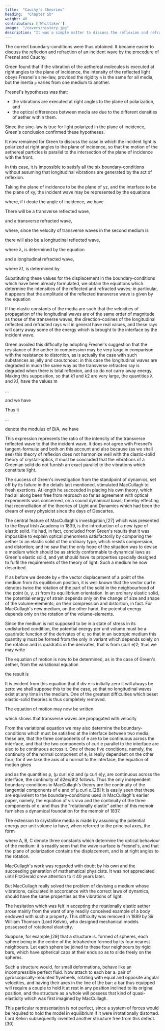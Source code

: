 ```yaml
---
title:  "Cauchy's theories"
heading:  "Chapter 5b"
weight: 40
contributors: ['Whittaker']
image:  "/covers/history.jpg"
description: "It was a simple matter to discuss the reflexion and refraction of an incident wave by the procedure of Fresnel and Cauchy."
---
```



The correct boundary-conditions were thus obtained. It became easier to discuss the reflexion and refraction of an incident wave by the procedure of Fresnel and Cauchy.

Green found that if the vibration of the aethereal molecules is executed at right angles to the plane of incidence, the intensity of the reflected light obeys Fresnel's sine-law, provided the rigidity `n` is the same for all media, but the inertia `ρ` varies from one medium to another. 

Fresnel's hypotheses was that:
- the vibrations are executed at right angles to the plane of polarization, and
- the optical differences between media are due to the different densities of aether within them.

Since the sine-law is true for light polarized in the plane of incidence, Green's conclusion confirmed these hypotheses.

It now remained for Green to discuss the case in which the incident light is polarized at right angles to the plane of incidence, so that the motion of the aethereal particles is parallel to the intersection of the plane of incidence with the front. 
 <!-- of the. -->

In this case, it is impossible to satisfy all the six boundary-conditions without assuming that longitudinal vibrations are generated by the act of reflexion. 

Taking the plane of incidence to be the plane of yz, and the interface to be the plane of xy, the incident wave may be represented by the equations

where, if i deote the angle of incidence, we have


There will be a transverse reflected wave,

and a transverse refracted wave,

where, since the velocity of transverse waves in the second medium is 


there will also be a longitudinal reflected wave,

where λ, is determined by the equation


and a longitudinal refracted wave,


where λ1, is determined by

Substituting these values for the displacement in the boundary-conditions which have been already formulated, we obtain the equations which determine the intensities of the reflected and refracted waves; in particular, it appears that the amplitude of the reflected transverse wave is given by the equation


If the elastic constants of the media are such that the velocities of propagation of the longitudinal waves are of the same order of magnitude as those of the transverse waves, the direction-cosines of the longitudinal reflected and refracted rays will in general have real values, and these rays will carry away some of the energy which is brought to the interface by the incident wave.

Green avoided this difficulty by adopting Fresnel's suggestion that the resistance of the aether to compression may be very large in comparison with the resistance to distortion, as is actually the case with such substances as jelly and caoutchouc: in this case the longitudinal waves are degraded in much the same way as the transverse refracted ray is degraded when there is total reflexion, and so do not carry away energy. Making this supposition, so that k1 and k2 are very large, the quantities λ and λ1, have the values m

...

and we have

Thus it 

...

 denote the modulus of B/A, we have


This expression represents the ratio of the intensity of the transverse reflected wave to that the incident wave. It does not agree with Fresnel's tangent-formula: and both on this account and also because (as we shall see) this theory of reflexion does not harmonize well with the clastic-solid theory of crystal-optics, it must be concluded that the vibrations of a Greenian solid do not furnish an exact parallel to the vibrations which constitute light.

The success of Green's investigation from the standpoint of dynamics, set off by its failure in the details last mentioned, stimulated MacCullagh to fresh exertions. At length he succeeded in placing his own theory, which had all along been free from reproach so far as agreement with optical experiments was concerned, on a sound dynamical basis; thereby effecting that reconciliation of the theories of Light and Dynamics which had been the dream of every physicist since the days of Descartes.

The central feature of MacCullagh's investigation,[27] which was presented to the Royal Irish Academy in 1839, is the introduction of a new type of elastic solid. He had, in fact, concluded from Green's results that it was impossible to explain optical phenomena satisfactorily by comparing the aether to an elastic solid of the ordinary type, which resists compression, and distortion; and he saw that the only hope of the situation was to devise a medium which should be as strictly conformable to dynamical laws as Green's elastic solid, and yet should have its properties specially designed to fulfil the requirements of the theory of light. Such a medium he now described.

If as before we denote by `e` the vector displacement of a point of the medium from its equilibrium position, it is well known that the vector curl e denotes twice the rotation of the part of the solid in the neighbourhood of the point (x, y, z) from its equilibrium orientation. In an ordinary elastic solid, the potential energy of strain depends only on the change of size and shape of the volume-elements; on their compression and distortion, in fact. For MacCullagh's new medium, on the other hand, the potential energy depends only on the rotation of the volume-elements.

Since the medium is not supposed to be in a state of stress in its undisturbed condition, the potential energy per unit volume must be a quadratic function of the derivates of e; so that in an isotropic medium this quantity φ must be formed from the only in variant which depends solely on the rotation and is quadratic in the derivates, that is from (curl e)2; thus we may write

The equation of motion is now to be determined, as in the case of Green's aether, from the variational equation

the result is


It is evident from this equation that if div e is initially zero it will always be zero: we shall suppose this to be the case, so that no longitudinal waves exist at any time in the medium. One of the greatest difficulties which beset elastic-solid theories is thus completely removed.

The equation of motion may now be written


which shows that transverse waves are propagated with velocity

From the variational equation we may also determine the boundary-conditions which must be satisfied at the interface between two media; these are, that the three components of e are to be continuous across the interface, and that the two components of curl e parallel to the interface are also to be continuous across it. One of these five conditions, namely, the continuity of the normal component of e, is really dependent on the other four; for if we take the axis of x normal to the interface, the equation of motion gives

and as the quantities ρ, (μ curl e)z and (μ curl e)y, are continuous across the interface, the continuity of ∂2ex/∂t2 follows. Thus the only independent boundary-conditions in MacCullagh's theory are the continuity of the tangential components of e and of μ curl e.[28] It is easily seen that these are equivalent to the boundary-conditions used in MacCullagh's earlier paper, namely, the equation of vis viva and the continuity of the three components of e: and thus the "rotationally elastic" aether of this memoir furnishes a dynamical foundation for the memoir of 1837.

The extension to crystalline media is made by assuming the potential energy per unit volume to have, when referred to the principal axes, the form


where A, B, C denote three constants which determine the optical behaviour of the medium: it is readily seen that the wave-surface is Fresnel's, and that the plane of polarization contains the displacement, and is at right angles to the rotation.

MacCullagh's work was regarded with doubt by his own and the succeeding generation of mathematical physicists. It was not appreciated until FitzGerald drew attention to it 40 years later.

But MacCullagh really solved the problem of devising a medium whose vibrations, calculated in accordance with the correct laws of dynamics, should have the same properties as the vibrations of light.

The hesitation which was felt in accepting the rotationally elastic aether arose mainly from the want of any readily conceived example of a body endowed with such a property. This difficulty was removed in 1889 by Sir William Thomson (Lord Kelvin), who designed mechanical models possessed of rotational elasticity. 

Suppose, for example,[29] that a structure is. formed of spheres, each sphere being in the centre of the tetrahedron formed by its four nearest neighbours. Let each sphere be joined to these four neighbours by rigid bars, which have spherical caps at their ends so as to slide freely on the spheres. 

Such a structure would, for small deformations, behave like an incompressible perfect fluid. Now attach to each bar a. pair of gyroscopically-mounted flywheels, rotating with equal and opposite angular velocities, and having their axes in the line of the bar: a bar thus equipped will require a couple to hold it at rest in any position inclined to its original position, and the structure as a whole will possess that kind of quasi-elasticity which was first imagined by MacCullagh.

This particular representation is not perfect, since a system of forces would be required to hold the model in equilibrium if it were irrotationally distorted. Lord Kelvin subsequently invented another structure free from this defect.[30]
